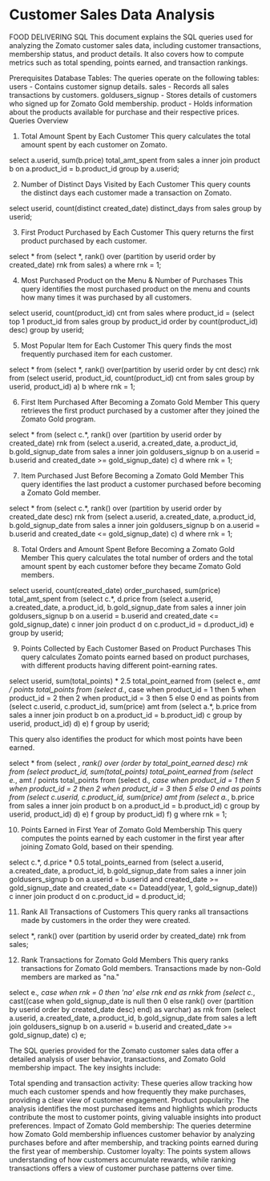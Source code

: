 # Customer Sales Data Analysis
FOOD DELIVERING SQL
This document explains the SQL queries used for analyzing the Zomato customer sales data, including customer transactions, membership status, and product details. It also covers how to compute metrics such as total spending, points earned, and transaction rankings.

Prerequisites
Database Tables: The queries operate on the following tables:
users - Contains customer signup details.
sales - Records all sales transactions by customers.
goldusers_signup - Stores details of customers who signed up for Zomato Gold membership.
product - Holds information about the products available for purchase and their respective prices.
Queries Overview
1. Total Amount Spent by Each Customer
This query calculates the total amount spent by each customer on Zomato.

select a.userid, sum(b.price) total_amt_spent 
from sales a 
inner join product b on a.product_id = b.product_id
group by a.userid;

2. Number of Distinct Days Visited by Each Customer
This query counts the distinct days each customer made a transaction on Zomato.

select userid, count(distinct created_date) distinct_days 
from sales 
group by userid;

3. First Product Purchased by Each Customer
This query returns the first product purchased by each customer.

select * 
from (select *, rank() over (partition by userid order by created_date) rnk from sales) a 
where rnk = 1;


4. Most Purchased Product on the Menu & Number of Purchases
This query identifies the most purchased product on the menu and counts how many times it was purchased by all customers.

select userid, count(product_id) cnt 
from sales 
where product_id = (select top 1 product_id from sales group by product_id order by count(product_id) desc)
group by userid;


5. Most Popular Item for Each Customer
This query finds the most frequently purchased item for each customer.

select * 
from (select *, rank() over(partition by userid order by cnt desc) rnk from
(select userid, product_id, count(product_id) cnt from sales group by userid, product_id) a) b
where rnk = 1;

6. First Item Purchased After Becoming a Zomato Gold Member
This query retrieves the first product purchased by a customer after they joined the Zomato Gold program.

select * 
from (select c.*, rank() over (partition by userid order by created_date) rnk from
(select a.userid, a.created_date, a.product_id, b.gold_signup_date 
from sales a inner join goldusers_signup b on a.userid = b.userid and created_date >= gold_signup_date) c) d
where rnk = 1;

7. Item Purchased Just Before Becoming a Zomato Gold Member
This query identifies the last product a customer purchased before becoming a Zomato Gold member.

select * 
from (select c.*, rank() over (partition by userid order by created_date desc) rnk from
(select a.userid, a.created_date, a.product_id, b.gold_signup_date 
from sales a inner join goldusers_signup b on a.userid = b.userid and created_date <= gold_signup_date) c) d
where rnk = 1;


8. Total Orders and Amount Spent Before Becoming a Zomato Gold Member
This query calculates the total number of orders and the total amount spent by each customer before they became Zomato Gold members.

select userid, count(created_date) order_purchased, sum(price) total_amt_spent 
from (select c.*, d.price from
(select a.userid, a.created_date, a.product_id, b.gold_signup_date 
from sales a inner join goldusers_signup b on a.userid = b.userid and created_date <= gold_signup_date) c 
inner join product d on c.product_id = d.product_id) e
group by userid;


9. Points Collected by Each Customer Based on Product Purchases
This query calculates Zomato points earned based on product purchases, with different products having different point-earning rates.

select userid, sum(total_points) * 2.5 total_point_earned 
from (select e.*, amt / points total_points from 
(select d.*, case when product_id = 1 then 5 when product_id = 2 then 2 when product_id = 3 then 5 else 0 end as points 
from (select c.userid, c.product_id, sum(price) amt from 
(select a.*, b.price from sales a inner join product b on a.product_id = b.product_id) c 
group by userid, product_id) d) e) f 
group by userid;

This query also identifies the product for which most points have been earned.

select * from
(select *, rank() over (order by total_point_earned desc) rnk from
(select product_id, sum(total_points) total_point_earned from 
(select e.*, amt / points total_points from 
(select d.*, case when product_id = 1 then 5 when product_id = 2 then 2 when product_id = 3 then 5 else 0 end as points 
from (select c.userid, c.product_id, sum(price) amt from 
(select a.*, b.price from sales a inner join product b on a.product_id = b.product_id) c 
group by userid, product_id) d) e) f 
group by product_id) f) g 
where rnk = 1;

10. Points Earned in First Year of Zomato Gold Membership
This query computes the points earned by each customer in the first year after joining Zomato Gold, based on their spending.

select c.*, d.price * 0.5 total_points_earned 
from (select a.userid, a.created_date, a.product_id, b.gold_signup_date 
from sales a inner join goldusers_signup b on a.userid = b.userid and created_date >= gold_signup_date 
and created_date <= Dateadd(year, 1, gold_signup_date)) c 
inner join product d on c.product_id = d.product_id;

11. Rank All Transactions of Customers
This query ranks all transactions made by customers in the order they were created.

select *, rank() over (partition by userid order by created_date) rnk 
from sales;

12. Rank Transactions for Zomato Gold Members
This query ranks transactions for Zomato Gold members. Transactions made by non-Gold members are marked as "na."

select e.*, case when rnk = 0 then 'na' else rnk end as rnkk 
from (select c.*, cast((case when gold_signup_date is null then 0 else rank() over (partition by userid order by created_date desc) end) as varchar) as rnk 
from (select a.userid, a.created_date, a.product_id, b.gold_signup_date 
from sales a left join goldusers_signup b on a.userid = b.userid and created_date >= gold_signup_date) c) e;



The SQL queries provided for the Zomato customer sales data offer a detailed analysis of user behavior, transactions, and Zomato Gold membership impact. The key insights include:

Total spending and transaction activity: These queries allow tracking how much each customer spends and how frequently they make purchases, providing a clear view of customer engagement.
Product popularity: The analysis identifies the most purchased items and highlights which products contribute the most to customer points, giving valuable insights into product preferences.
Impact of Zomato Gold membership: The queries determine how Zomato Gold membership influences customer behavior by analyzing purchases before and after membership, and tracking points earned during the first year of membership.
Customer loyalty: The points system allows understanding of how customers accumulate rewards, while ranking transactions offers a view of customer purchase patterns over time.
